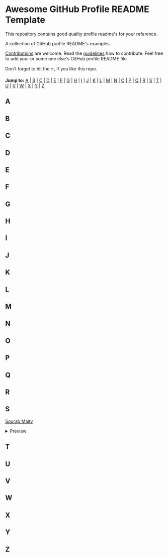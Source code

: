 # Awesome GitHub Profile README Template
This repository contains good quality profile readme's for your reference. 

A collection of GitHub profile README's examples.

[Contributions](https://github.com/sourabmaity/awesome-github-profile-readme/blob/main/contribute.md) are welcome. Read the [guidelines](https://github.com/sourabmaity/awesome-github-profile-readme/blob/main/contribute.md) how to contribute.
Feel free to add your or some one else's GitHub profile README file.

Don't forget to hit the ⭐, If you like this repo.


**Jump to:** [A](#a) | [B](#b) | [C](#c) | [D](#d) | [E](#e) | [F](#f) | [G](#g) | [H](#h) | [I](#i) | [J](#j) | [K](#k) | [L](#l) | [M](#m) | [N](#n) | [O](#o) | [P](#p) | [Q](#q) | [R](#r) | [S](#s) | [T](#t) | [U](#u) | [V](#v) | [W](#w) | [X](#y) | [Y](#y) | [Z](#z)


## A

## B

## C

## D

## E

## F

## G

## H

## I

## J

## K

## L

## M

## N

## O

## P

## Q

## R

## S

[Sourab Maity](https://github.com/sourabmaity)

<details>
<summary>Preview  </summary>

<img src="https://github.com/sourabmaity/sourabmaity/blob/main/text.gif" height="30"><img src="https://media.giphy.com/media/hvRJCLFzcasrR4ia7z/giphy.gif" width="40px"><a href="https://github.com/404"><img src="https://user-images.githubusercontent.com/73097560/115834477-dbab4500-a447-11eb-908a-139a6edaec5c.gif"></a>

<img src="https://github.com/sourabmaity/sourabmaity/blob/main/header_.png" >

I'm 22-year-old boy on an intention to enhance as a Computer Vision engineer. I love building ML, AI and mobile apps.
<img width="50%" align="right" alt="Github Image" src="https://raw.githubusercontent.com/onimur/.github/master/.resources/git-header.svg" />
- 🔭 I’m currently working on YOLO v5
- 🌱 I’m currently learning custom object detection
- 👯 I’m looking to collaborate on Computer Vision
- 🤔 I’m looking for a good project
- 💬 Ask me about Computer Vision
- 📫 How to reach me: [maitysourab@gmail.com](mailto:maitysourab@gmail.com)
- 😄 Pronouns: He
- ⚡ Fun fact: Big fan of 🌈

<div align="center">
<a href="https://www.buymeacoffee.com/maitysourab" target="_blank"><img src="https://cdn.buymeacoffee.com/buttons/v2/default-yellow.png" height="45" width="170" alt="garbinmarcelo" /></a></div>

## Let's Connect <img src="https://github.com/sourabmaity/sourabmaity/blob/main/assets/logo/socials.png" width=40 height=40 /> 

[<img src='https://github.com/sourabmaity/sourabmaity/blob/main/assets/logo/iconfinder_social_media_isometric_14-linkedin_3529657.png' alt='linkedin' height='40'>](https://www.linkedin.com/in/sourab-maity-4551061b8/)&nbsp;  [<img src='https://github.com/sourabmaity/sourabmaity/blob/main/assets/logo/iconfinder_social_media_isometric_6-twitter_3529664.png' alt='twitter' height='40'>](https://twitter.com/maity_sourab)&nbsp;  [<img src='https://github.com/sourabmaity/sourabmaity/blob/main/assets/logo/iconfinder_StackOverflow_2613280.png' alt='stackoverflow' height='40'>](https://stackoverflow.com/users/13909768/sourab-maity)&nbsp;
[<img src='https://github.com/sourabmaity/sourabmaity/blob/main/assets/logo/iconfinder__github_1156638.png' alt='github' height='40'>](https://github.com/sourabmaity)&nbsp;  

<img alt="Coding Gif" src="https://github.com/sourabmaity/sourabmaity/blob/main/assets/gif.gif" height="200" align="right"/>&nbsp;
 <br/>
 
## 👨‍💻 &nbsp;Talking to Computers Using :

### &nbsp;- Languages

<img src = 'https://github.com/sourabmaity/sourabmaity/blob/main/assets/logo/cpp.png' height='40'/>&nbsp;<img src = 'https://github.com/sourabmaity/sourabmaity/blob/main/assets/logo/python.png' height='40'/>&nbsp;<img src = 'https://github.com/sourabmaity/sourabmaity/blob/main/assets/logo/java.png' height='40'/>&nbsp; <img src = 'https://github.com/sourabmaity/sourabmaity/blob/main/assets/logo/html.png' width='40'/>&nbsp;

### &nbsp;- Libraries, Frameworks, Tools  


<img src = 'https://github.com/saumya66/saumya66/blob/main/assets/logo/firebase.png' height='50'/>&nbsp;
<img src = 'https://github.com/saumya66/saumya66/blob/main/assets/logo/git.png' height='50'/>&nbsp;<img src = 'https://github.com/saumya66/saumya66/blob/main/assets/logo/tens.png' height='50'/>&nbsp;  <img src = 'https://github.com/saumya66/saumya66/blob/main/assets/logo/colab.png' height='50'/>&nbsp;<img src = 'https://github.com/saumya66/saumya66/blob/main/assets/logo/jupy.png' height='50'/>&nbsp;
<img src="https://www.vectorlogo.zone/logos/opencv/opencv-icon.svg" alt="opencv" width="40" height="40"/> 

![Profile views](https://gpvc.arturio.dev/sourabmaity)

![Dino](https://github.com/sourabmaity/sourabmaity/blob/main/dino.gif)

## My Github Status <img src="https://media.giphy.com/media/iY8CRBdQXODJSCERIr/giphy.gif" width="50px">
| ![](https://github-readme-stats.vercel.app/api?username=sourabmaity&show_icons=true&bg_color=45,fc00ff,00dbde&title_color=fff&text_color=fff) | ![Top Languages](https://github-readme-stats.vercel.app/api/top-langs/?username=sourabmaity) |
| --- | --- |
| ![](https://github-readme-streak-stats.herokuapp.com/?user=sourabmaity) | ![Jokes Card](https://readme-jokes.vercel.app/api) |

![Sourab's github activity graph](https://activity-graph.herokuapp.com/graph?username=sourabmaity&theme=react-dark&hide_border=true&area=true&bg_color=9842f5)


## Watch my contribution graph being eaten by a snake🐍

<p align="center">
  <img src="https://github.com/sourabmaity/sourabmaity/blob/output/github-contribution-grid-snake.svg" alt="snake"></center>
</p>

<details>
<summary></summary>

[![Tap to Reload](https://metrics.lecoq.io/sourabmaity?template=classic&base.header=0&base.metadata=0&isocalendar=1&languages=1&people=1&isocalendar.duration=half-year&languages.limit=8&languages.sections=most-used&languages.colors=github&languages.threshold=0%25&languages.indepth=false&languages.recent.load=300&languages.recent.days=14&people.limit=24&people.size=28&people.types=followers%2C%20following&people.identicons=false&people.shuffle=false&config.timezone=Asia%2FCalcutta)](https://www.github.com/sourabmaity)

</details>

## My Github Activity ⚡

<!--START_SECTION:activity-->
1. 🗣 Commented on [#2](https://github.com/styler/issues/2) in [sourab/styler](https://github.com/r)

<!--END_SECTION:activity-->

## My Trending Repos 💻

[![](https://github-readme-stats.vercel.app/api/pin/?username=sourabmaity&repo=DuckHuntGame-AI&&bg_color=45,fc00ff,00dbde&title_color=fff&text_color=fff)](https://github.com/sourabmaity/DuckHuntGame-AI)
[![](https://github-readme-stats.vercel.app/api/pin/?username=sourabmaity&repo=OpenCV_Basics&&bg_color=45,fc00ff,00dbde&title_color=fff&text_color=fff)](https://github.com/sourabmaity/OpenCV_Basics)
[![](https://github-readme-stats.vercel.app/api/pin/?username=sourabmaity&repo=JERVIS_AI&bg_color=45,fc00ff,00dbde&title_color=fff&text_color=fff)](https://github.com/sourabmaity/JERVIS_AI)
[![](https://github-readme-stats.vercel.app/api/pin/?username=sourabmaity&repo=AlgorithmsAndDataStructure&bg_color=45,fc00ff,00dbde&title_color=fff&text_color=fff)](https://github.com/sourabmaity/AlgorithmsAndDataStructure)
[![](https://github-readme-stats.vercel.app/api/pin/?username=sourabmaity&repo=Vegetable-Detection_App&bg_color=45,fc00ff,00dbde&title_color=fff&text_color=fff)](https://github.com/sourabmaity/Vegetable-Detection_App)

<p align='center'><img src='https://visitor-badge.laobi.icu/badge?page_id=sourabmaity'> <a href="https://github.com/SOURAB-BAPPA?tab=followers"><img src="https://img.shields.io/github/followers/sourabmaity?label=Followers&style=social" alt="GitHub Badge"></a>
</p>
<img align="right" alt="GIF" height="160px" src="https://octodex.github.com/images/daftpunktocat-thomas.gif" />
<img src="https://octodex.github.com/images/daftpunktocat-guy.gif" height="160px" width="160px"> 

<img align="right" alt="GIF" height="170px" src="https://media.giphy.com/media/J5B1Y8QZnzXXbLQIBu/giphy.gif" />

## Spotify Playing 🎧



[![Spotify](https://novatorem2-alpha.vercel.app/api/spotify)](https://open.spotify.com/user/v3u6o6qjexr1zv9w39l6c4qq2)


</details>

## T

## U

## V

## W

## X

## Y

## Z
